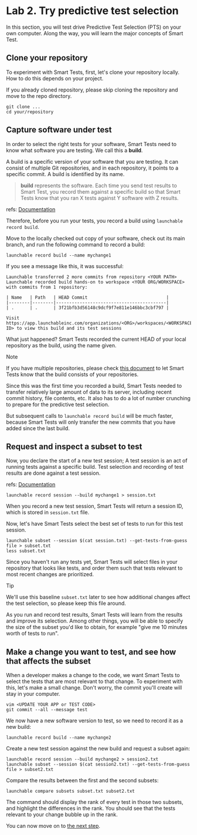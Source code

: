 # Lab 2. Try predictive test selection

In this section, you will test drive Predictive Test Selection (PTS) on your own computer.
Along the way, you will learn the major concepts of Smart Test.

## Clone your repository
To experiment with Smart Tests, first, let's clone your repository locally.
How to do this depends on your project.

If you already cloned repository, please skip cloning the repository and move to the repo directory.

```
git clone ...
cd your/repository
```

## Capture software under test

In order to select the right tests for your software, Smart Tests need to know what software you are testing. We call this a **build**.

A build is a specific version of your software that you are testing. It can consist of multiple Git repositories, and in each repository, it points to a specific commit. A build is identified by its name.

> **build** represents the software. Each time you send test results to Smart Test, you record them against a specific build so that Smart Tests know that you ran X tests against Y software with Z results.

refs: [Documentation](https://www.launchableinc.com/docs/concepts/build/)

Therefore, before you run your tests, you record a build using `launchable record build`.

Move to the locally checked out copy of your software, check out its main branch,
and run the following command to record a build:
```
launchable record build --name mychange1
```
If you see a message like this, it was successful:

```
Launchable transferred 2 more commits from repository <YOUR PATH>
Launchable recorded build hands-on to workspace <YOUR ORG/WORKSPACE> with commits from 1 repository:

| Name   | Path   | HEAD Commit                              |
|--------|--------|------------------------------------------|
| .      | .      | 3f21bfb3d56148c9dcf9f7e811e146bbc3cbf797 |

Visit https://app.launchableinc.com/organizations/<ORG>/workspaces/<WORKSPACE>/data/builds/<BUILD ID> to view this build and its test sessions
```

What just happened? Smart Tests recorded the current HEAD of your local repository as the build,
using the name given.

>[!NOTE]
> If you have multiple repositories, please check [this document](https://www.launchableinc.com/docs/sending-data-to-launchable/using-the-launchable-cli/recording-builds-with-the-launchable-cli/recording-builds-from-multiple-repositories/) to let Smart Tests know that the build consists of your repositories.


Since this was the first time you recorded a build, Smart Tests needed to transfer relatively
large amount of data to its server, including recent commit history, file contents, etc. It
also has to do a lot of number crunching to prepare for the predictive test selection.

But subsequent calls to `launchable record build` will be much faster, because Smart Tests will only transfer the new commits that you have added since the last build.

## Request and inspect a subset to test
Now, you declare the start of a new test session; A test session is an act of running tests against a specific build. Test selection and recording of test results are done against a test session.

 refs: [Documentation](https://www.launchableinc.com/docs/concepts/test-session/)

 ```
 launchable record session --build mychange1 > session.txt
 ```

When you record a new test session, Smart Tests will return a session ID, which is stored in `session.txt` file.

Now, let's have Smart Tests select the best set of tests to run for this test session.

 ```
 launchable subset --session $(cat session.txt) --get-tests-from-guess file > subset.txt
 less subset.txt
```

Since you haven't run any tests yet, Smart Tests will select files in your repository
that looks like tests, and order them such that tests relevant to most recent changes are prioritized.

> [!TIP]
> We'll use this baseline `subset.txt` later to see how additional changes affect the test selection,
> so please keep this file around.


As you run and record test results, Smart Tests will learn from the results and improve its selection.
Among other things, you will be able to specify the size of the subset you'd like to obtain, for example
"give me 10 minutes worth of tests to run".



## Make a change you want to test, and see how that affects the subset
When a developer makes a change to the code, we want Smart Tests to select the tests that
are most relevant to that change. To experiment with this, let's make a small change.
Don't worry, the commit you'll create will stay in your computer.

```
vim <UPDATE YOUR APP or TEST CODE>
git commit --all --message test
```

We now have a new software version to test, so we need to record it as a new build:

```
launchable record build --name mychange2
```

Create a new test session against the new build and request a subset again:

```
launchable record session --build mychange2 > session2.txt
launchable subset --session $(cat session2.txt) --get-tests-from-guess file > subset2.txt
```

Compare the results between the first and the second subsets:

```
launchable compare subsets subset.txt subset2.txt
```

The command should display the rank of every test in those two subsets, and highlight the differences in the rank.
You should see that the tests relevant to your change bubble up in the rank.


You can now move on to [the next step](HANDSON3.md).
